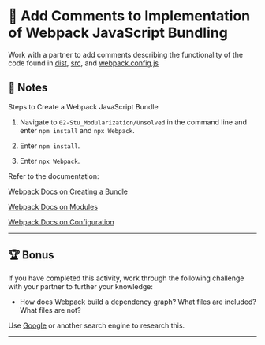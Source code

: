 # 📐 Add Comments to Implementation of Webpack JavaScript Bundling

Work with a partner to add comments describing the functionality of the code found in [dist](./Unsolved/dist), [src](./Unsolved/src), and [webpack.config.js](./Unsolved/webpack.config.js)

## 📝 Notes

Steps to Create a Webpack JavaScript Bundle 

1. Navigate to `02-Stu_Modularization/Unsolved` in the command line and enter `npm install` and `npx Webpack`.

2. Enter `npm install`.

3. Enter `npx Webpack`.

Refer to the documentation: 

[Webpack Docs on Creating a Bundle](https://webpack.js.org/guides/getting-started/#creating-a-bundle)

[Webpack Docs on Modules](https://webpack.js.org/guides/getting-started/#modules)

[Webpack Docs on Configuration](https://webpack.js.org/configuration/)

---

## 🏆 Bonus

If you have completed this activity, work through the following challenge with your partner to further your knowledge:

* How does Webpack build a dependency graph? What files are included? What files are not? 

Use [Google](https://www.google.com) or another search engine to research this.

---

